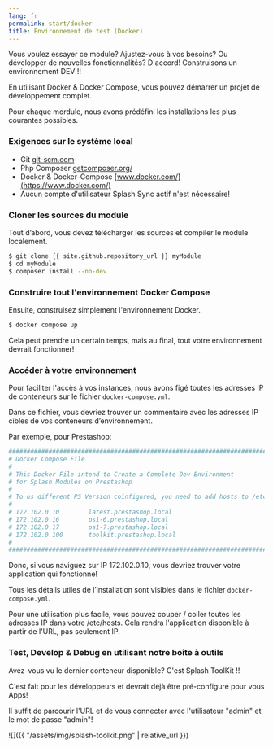 ```yaml
---
lang: fr
permalink: start/docker
title: Environnement de test (Docker)
---
```


Vous voulez essayer ce module? Ajustez-vous à vos besoins? Ou développer de nouvelles fonctionnalités? D'accord! Construisons un environnement DEV !!

En utilisant Docker & Docker Compose, vous pouvez démarrer un projet de développement complet.

Pour chaque mordule, nous avons prédéfini les installations les plus courantes possibles.

### Exigences sur le système local

* Git [git-scm.com](https://git-scm.com)
* Php Composer [getcomposer.org/](https://getcomposer.org/)
* Docker & Docker-Compose [www.docker.com/](https://www.docker.com/)
* Aucun compte d'utilisateur Splash Sync actif n'est nécessaire!

### Cloner les sources du module

Tout d’abord, vous devez télécharger les sources et compiler le module localement.

```bash
$ git clone {{ site.github.repository_url }} myModule
$ cd myModule
$ composer install --no-dev
```

### Construire tout l'environnement Docker Compose

Ensuite, construisez simplement l'environnement Docker.

```bash
$ docker compose up
```

Cela peut prendre un certain temps, mais au final, tout votre environnement devrait fonctionner!

### Accéder à votre environnement

Pour faciliter l'accès à vos instances, nous avons figé toutes les adresses IP de conteneurs sur le fichier <code>docker-compose.yml</code>.

Dans ce fichier, vous devriez trouver un commentaire avec les adresses IP cibles de vos conteneurs d’environnement.

Par exemple, pour Prestashop:

```yaml
################################################################################
# Docker Compose File
#
# This Docker File intend to Create a Complete Dev Environment 
# for Splash Modules on Prestashop
#
# To us different PS Version coinfigured, you need to add hosts to /etc/hosts
# 
# 172.102.0.10        latest.prestashop.local
# 172.102.0.16        ps1-6.prestashop.local
# 172.102.0.17        ps1-7.prestashop.local
# 172.102.0.100       toolkit.prestashop.local
#
################################################################################
```

Donc, si vous naviguez sur IP 172.102.0.10, vous devriez trouver votre application qui fonctionne!

Tous les détails utiles de l’installation sont visibles dans le fichier <code>docker-compose.yml</code>.

Pour une utilisation plus facile, vous pouvez couper / coller toutes les adresses IP dans votre /etc/hosts. Cela rendra l'application disponible à partir de l'URL, pas seulement IP.

### Test, Develop & Debug en utilisant notre boîte à outils

Avez-vous vu le dernier conteneur disponible? C'est Splash ToolKit !!

C'est fait pour les développeurs et devrait déjà être pré-configuré pour vous Apps!

Il suffit de parcourir l'URL et de vous connecter avec l'utilisateur "admin" et le mot de passe "admin"!

![]({{ "/assets/img/splash-toolkit.png" | relative_url }})


